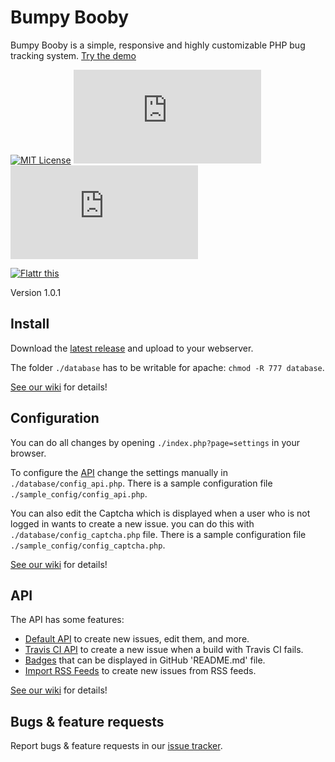 # Bumpy Booby

Bumpy Booby is a simple, responsive and highly customizable PHP bug tracking system. [Try the demo](https://demo.bugtrackr.eu/)

[![MIT License](https://img.shields.io/badge/license-MIT-blue.png)](https://docs.bugtrackr.eu/license/)
[![Open Issues](https://bb.bugtrackr.eu/index.php?page=api&project=bumpy-booby&XMODE=badge&api_username=Bumpy-Booby-GitHub-README&shields_label=open_issues)](https://bb.bugtrackr.eu/index.php?project=bumpy-booby&page=issues)
[![Closed Issues](https://bb.bugtrackr.eu/index.php?page=api&project=bumpy-booby&XMODE=badge&api_username=Bumpy-Booby-GitHub-README&open=closed&shields_label=closed_issues&shields_color=green)](https://bb.bugtrackr.eu/index.php?project=bumpy-booby&page=issues&open=closed)

[![Flattr this](https://img.shields.io/badge/_Flattr_this_--lightgrey.png?style=social)](https://flattr.com/submit/auto?fid=y7wn6e&url=https%3A%2F%2Fgithub.com%2Fbugtrackr%2Fbumpy-booby)

Version 1.0.1

## Install

Download the [latest release](https://github.com/bugtrackr/bumpy-booby/releases/latest) and upload to your webserver.

The folder `./database` has to be writable for apache: `chmod -R 777 database`.

[See our wiki](https://docs.bugtrackr.eu/wiki/install/) for details!

## Configuration

You can do all changes by opening `./index.php?page=settings` in your browser.

To configure the [API](https://docs.bugtrackr.eu/wiki/api/) change the settings manually in `./database/config_api.php`. There is a sample configuration file `./sample_config/config_api.php`.

You can also edit the Captcha which is displayed when a user who is not logged in wants to create a new issue. you can do this with `./database/config_captcha.php` file. There is a sample configuration file `./sample_config/config_captcha.php`.

[See our wiki](https://docs.bugtrackr.eu/wiki/config/) for details!

## API

The API has some features:

 * [Default API](https://docs.bugtrackr.eu/api/bumpybooby/) to create new issues, edit them, and more.
 * [Travis CI API](https://docs.bugtrackr.eu/api/travis-ci/) to create a new issue when a build with Travis CI fails.
 * [Badges](https://docs.bugtrackr.eu/api/badges/) that can be displayed in GitHub 'README.md' file.
 * [Import RSS Feeds](https://docs.bugtrackr.eu/api/rss/) to create new issues from RSS feeds.

[See our wiki](https://docs.bugtrackr.eu/api/) for details!

## Bugs & feature requests

Report bugs & feature requests in our [issue tracker](https://bb.bugtrackr.eu/index.php?project=bumpy-booby&page=issues).
